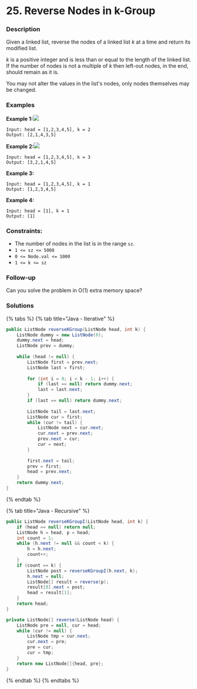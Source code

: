 # 25. Reverse Nodes in k-Group

### Description

Given a linked list, reverse the nodes of a linked list _k_ at a time and return its modified list.

_k_ is a positive integer and is less than or equal to the length of the linked list. If the number of nodes is not a multiple of _k_ then left-out nodes, in the end, should remain as it is.

You may not alter the values in the list's nodes, only nodes themselves may be changed.

### **Examples**

**Example 1:**![](https://assets.leetcode.com/uploads/2020/10/03/reverse_ex1.jpg)

```text
Input: head = [1,2,3,4,5], k = 2
Output: [2,1,4,3,5]
```

**Example 2:**![](https://assets.leetcode.com/uploads/2020/10/03/reverse_ex2.jpg)

```text
Input: head = [1,2,3,4,5], k = 3
Output: [3,2,1,4,5]
```

**Example 3:**

```text
Input: head = [1,2,3,4,5], k = 1
Output: [1,2,3,4,5]
```

**Example 4:**

```text
Input: head = [1], k = 1
Output: [1]
```

### **Constraints:**

* The number of nodes in the list is in the range `sz`.
* `1 <= sz <= 5000`
* `0 <= Node.val <= 1000`
* `1 <= k <= sz`

###  **Follow-up**

Can you solve the problem in O\(1\) extra memory space?

### Solutions

{% tabs %}
{% tab title="Java - Iterative" %}
```java
public ListNode reverseKGroup(ListNode head, int k) { 
    ListNode dummy = new ListNode(0);
    dummy.next = head;
    ListNode prev = dummy;
    
    while (head != null) {
        ListNode first = prev.next;
        ListNode last = first;
        
        for (int i = 0; i < k - 1; i++) {
            if (last == null) return dummy.next;
            last = last.next;
        }
        if (last == null) return dummy.next;
        
        ListNode tail = last.next;
        ListNode cur = first;
        while (cur != tail) {
            ListNode next = cur.next;
            cur.next = prev.next;
            prev.next = cur;
            cur = next;
        }
        
        first.next = tail;
        prev = first;
        head = prev.next;
    }
    return dummy.next;
}
```
{% endtab %}

{% tab title="Java - Recursive" %}
```java
public ListNode reverseKGroupI(ListNode head, int k) {
    if (head == null) return null;
    ListNode h = head, p = head;
    int count = 1;
    while (h.next != null && count < k) {
        h = h.next;
        count++;
    }
    if (count == k) {
        ListNode post = reverseKGroupI(h.next, k);
        h.next = null;
        ListNode[] result = reverse(p);
        result[0].next = post;
        head = result[1];
    }
    return head;
}

private ListNode[] reverse(ListNode head) {
    ListNode pre = null, cur = head;
    while (cur != null) {
        ListNode tmp = cur.next;
        cur.next = pre;
        pre = cur;
        cur = tmp;
    }
    return new ListNode[]{head, pre};
}
```
{% endtab %}
{% endtabs %}


